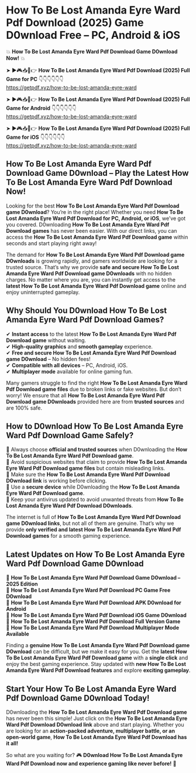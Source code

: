 # How To Be Lost Amanda Eyre Ward Pdf Download (2025) Game D0wnload Free – PC, Android & iOS

💥 **How To Be Lost Amanda Eyre Ward Pdf Download Game D0wnload Now!** 💥  

➤ ►🎮📥📱👉 **How To Be Lost Amanda Eyre Ward Pdf Download (2025) Full Game for PC** 👇👇👇👇👇👇  
https://getpdf.xyz/how-to-be-lost-amanda-eyre-ward  

➤ ►🎮📥📱👉 **How To Be Lost Amanda Eyre Ward Pdf Download (2025) Full Game for Android** 👇👇👇👇👇👇  
https://getpdf.xyz/how-to-be-lost-amanda-eyre-ward  

➤ ►🎮📥📱👉 **How To Be Lost Amanda Eyre Ward Pdf Download (2025) Full Game for iOS** 👇👇👇👇👇👇  
https://getpdf.xyz/how-to-be-lost-amanda-eyre-ward  

## How To Be Lost Amanda Eyre Ward Pdf Download Game D0wnload – Play the Latest How To Be Lost Amanda Eyre Ward Pdf Download Now!

Looking for the best **How To Be Lost Amanda Eyre Ward Pdf Download game D0wnload**? You’re in the right place! Whether you need **How To Be Lost Amanda Eyre Ward Pdf Download for PC, Android, or iOS**, we’ve got you covered. D0wnloading **How To Be Lost Amanda Eyre Ward Pdf Download games** has never been easier. With our direct links, you can access the **How To Be Lost Amanda Eyre Ward Pdf Download game** within seconds and start playing right away!  

The demand for **How To Be Lost Amanda Eyre Ward Pdf Download game D0wnloads** is growing rapidly, and gamers worldwide are looking for a trusted source. That’s why we provide **safe and secure How To Be Lost Amanda Eyre Ward Pdf Download game D0wnloads** with no hidden charges. No matter where you are, you can instantly get access to the **latest How To Be Lost Amanda Eyre Ward Pdf Download game** online and enjoy uninterrupted gameplay.  

## **Why Should You D0wnload How To Be Lost Amanda Eyre Ward Pdf Download Games?**  

✔ **Instant access** to the latest **How To Be Lost Amanda Eyre Ward Pdf Download game** without waiting.  
✔ **High-quality graphics** and **smooth gameplay** experience.  
✔ **Free and secure How To Be Lost Amanda Eyre Ward Pdf Download game D0wnload** – No hidden fees!  
✔ **Compatible with all devices** – PC, Android, iOS.  
✔ **Multiplayer mode** available for online gaming fun.  

Many gamers struggle to find the right **How To Be Lost Amanda Eyre Ward Pdf Download game files** due to broken links or fake websites. But don’t worry! We ensure that all **How To Be Lost Amanda Eyre Ward Pdf Download game D0wnloads** provided here are from **trusted sources** and are 100% safe.  

## **How to D0wnload How To Be Lost Amanda Eyre Ward Pdf Download Game Safely?**  

📌 Always choose **official and trusted sources** when D0wnloading the **How To Be Lost Amanda Eyre Ward Pdf Download game**.  
📌 Avoid suspicious websites that claim to provide **How To Be Lost Amanda Eyre Ward Pdf Download game files** but contain misleading links.  
📌 Make sure the **How To Be Lost Amanda Eyre Ward Pdf Download D0wnload link** is working before clicking.  
📌 Use a **secure device** while D0wnloading the **How To Be Lost Amanda Eyre Ward Pdf Download game**.  
📌 Keep your antivirus updated to avoid unwanted threats from **How To Be Lost Amanda Eyre Ward Pdf Download D0wnloads**.  

The internet is full of **How To Be Lost Amanda Eyre Ward Pdf Download game D0wnload links**, but not all of them are genuine. That’s why we provide **only verified and latest How To Be Lost Amanda Eyre Ward Pdf Download games** for a smooth gaming experience.  

## **Latest Updates on How To Be Lost Amanda Eyre Ward Pdf Download Game D0wnload**  

🔹 **How To Be Lost Amanda Eyre Ward Pdf Download Game D0wnload – 2025 Edition**  
🔹 **How To Be Lost Amanda Eyre Ward Pdf Download PC Game Free D0wnload**  
🔹 **How To Be Lost Amanda Eyre Ward Pdf Download APK D0wnload for Android**  
🔹 **How To Be Lost Amanda Eyre Ward Pdf Download iOS Game D0wnload**  
🔹 **How To Be Lost Amanda Eyre Ward Pdf Download Full Version Game**  
🔹 **How To Be Lost Amanda Eyre Ward Pdf Download Multiplayer Mode Available**  

Finding a **genuine How To Be Lost Amanda Eyre Ward Pdf Download game D0wnload** can be difficult, but we make it easy for you. Get the **latest How To Be Lost Amanda Eyre Ward Pdf Download game** with a **single click** and enjoy the best gaming experience. Stay updated with **new How To Be Lost Amanda Eyre Ward Pdf Download features** and explore **exciting gameplay**.  

## **Start Your How To Be Lost Amanda Eyre Ward Pdf Download Game D0wnload Today!**  

D0wnloading the **How To Be Lost Amanda Eyre Ward Pdf Download game** has never been this simple! Just click on the **How To Be Lost Amanda Eyre Ward Pdf Download D0wnload link** above and start playing. Whether you are looking for an **action-packed adventure, multiplayer battle, or an open-world game**, **How To Be Lost Amanda Eyre Ward Pdf Download has it all!**  

So what are you waiting for? 🎮 **D0wnload How To Be Lost Amanda Eyre Ward Pdf Download now and experience gaming like never before!** 🚀  